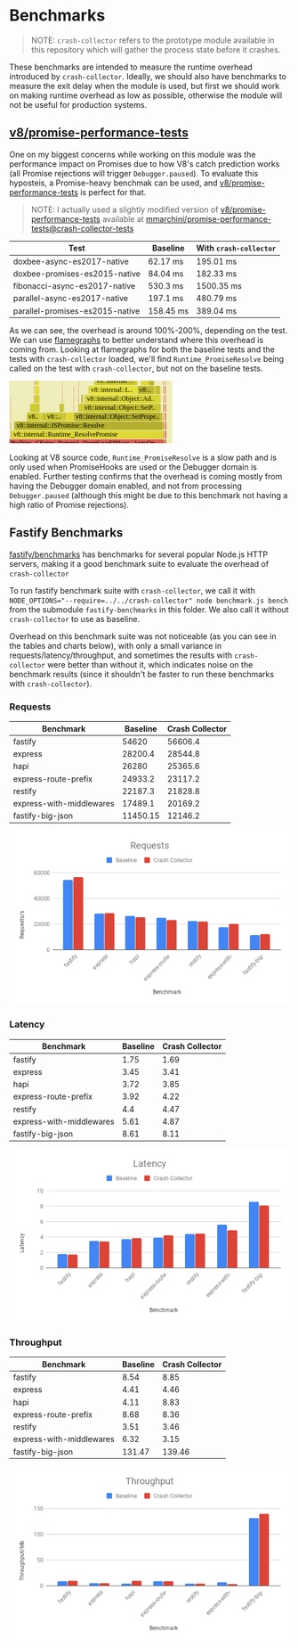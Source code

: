 # Benchmarks

> NOTE: `crash-collector` refers to the prototype module available in this
> repository which will gather the process state before it crashes.

These benchmarks are intended to measure the runtime overhead introduced by
`crash-collector`. Ideally, we should also have benchmarks to measure the exit
delay when the module is used, but first we should work on making runtime
overhead as low as possible, otherwise the module will not be useful for
production systems.

## [v8/promise-performance-tests](https://github.com/v8/promise-performance-tests)

One on my biggest concerns while working on this module was the performance
impact on Promises due to how V8's catch prediction works (all Promise 
rejections will trigger `Debugger.paused`). To evaluate this hyposteis, a
Promise-heavy benchmak can be used, and
[v8/promise-performance-tests](https://github.com/v8/promise-performance-tests)
is perfect for that.

> NOTE: I actually used a slightly modified version of
> [v8/promise-performance-tests](https://github.com/v8/promise-performance-tests) available at 
> [mmarchini/promise-performance-tests@crash-collector-tests](https://github.com/mmarchini/promise-performance-tests/tree/crash-collector-tests)


| Test                            | Baseline  | With `crash-collector` |
|---------------------------------|-----------|------------------------|
| doxbee-async-es2017-native      | 62.17 ms  | 195.01 ms              |
| doxbee-promises-es2015-native   | 84.04 ms  | 182.33 ms              |
| fibonacci-async-es2017-native   | 530.3 ms  | 1500.35 ms             |
| parallel-async-es2017-native    | 197.1 ms  | 480.79 ms              |
| parallel-promises-es2015-native | 158.45 ms | 389.04 ms              |

As we can see, the overhead is around 100%-200%, depending on the test. We can
use [flamegraphs](assets/promise-performance-flamegraphs) to better understand
where this overhead is coming from.  Looking at flamegraphs for both the
baseline tests and the tests with `crash-collector` loaded, we'll find
`Runtime_PromiseResolve` being called on the test with `crash-collector`, but
not on the baseline tests.

![flamegraphs](assets/runtime_promise_resolve_frame.png)

Looking at V8 source code, `Runtime_PromiseResolve` is a slow path and is only
used when PromiseHooks are used or the Debugger domain is enabled. Further
testing confirms that the overhead is coming mostly from having the Debugger
domain enabled, and not from processing `Debugger.paused` (although this might
be due to this benchmark not having a high ratio of Promise rejections).

## Fastify Benchmarks

[fastify/benchmarks](https://github.com/fastify/benchmarks) has benchmarks for
several popular Node.js HTTP servers, making it a good benchmark suite to
evaluate the overhead of `crash-collector`

To run fastify benchmark suite with `crash-collector`, we call it with
`NODE_OPTIONS="--require=../../crash-collector" node benchmark.js bench` from
the submodule `fastify-benchmarks` in this folder. We also call it without
`crash-collector` to use as baseline.

Overhead on this benchmark suite was not noticeable (as you can see in the
tables and charts below), with only a small variance in
requests/latency/throughput, and sometimes the results with `crash-collector`
were better than without it, which indicates noise on the benchmark results
(since it shouldn't be faster to run these benchmarks with `crash-collector`).

### Requests

| Benchmark                | Baseline | Crash Collector |
|--------------------------|----------|-----------------|
| fastify                  | 54620    | 56606.4         |
| express                  | 28200.4  | 28544.8         |
| hapi                     | 26280    | 25365.6         |
| express-route-prefix     | 24933.2  | 23117.2         |
| restify                  | 22187.3  | 21828.8         |
| express-with-middlewares | 17489.1  | 20169.2         |
| fastify-big-json         | 11450.15 | 12146.2         |

![](assets/fastify/requests.png)

### Latency

| Benchmark                | Baseline | Crash Collector |
|--------------------------|----------|-----------------|
| fastify                  | 1.75     | 1.69            |
| express                  | 3.45     | 3.41            |
| hapi                     | 3.72     | 3.85            |
| express-route-prefix     | 3.92     | 4.22            |
| restify                  | 4.4      | 4.47            |
| express-with-middlewares | 5.61     | 4.87            |
| fastify-big-json         | 8.61     | 8.11            |

![](assets/fastify/latency.png)

### Throughput

| Benchmark                | Baseline | Crash Collector |
|--------------------------|----------|-----------------|
| fastify                  | 8.54     | 8.85            |
| express                  | 4.41     | 4.46            |
| hapi                     | 4.11     | 8.83            |
| express-route-prefix     | 8.68     | 8.36            |
| restify                  | 3.51     | 3.46            |
| express-with-middlewares | 6.32     | 3.15            |
| fastify-big-json         | 131.47   | 139.46          |

![](assets/fastify/throughput.png)

